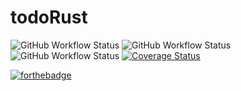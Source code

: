 # todoRust

![GitHub Workflow Status](https://img.shields.io/github/workflow/status/kingavatar/todoRust/Publish?logo=rust)
![GitHub Workflow Status](https://github.com/kingavatar/todoRust/workflows/CI/badge.svg)
![GitHub Workflow Status](https://github.com/kingavatar/todoRust/workflows/Publish/badge.svg)
[![Coverage Status](https://coveralls.io/repos/github/kingavatar/todoRust/badge.svg?branch=main)](https://coveralls.io/github/kingavatar/todoRust?branch=main)

[![forthebadge](https://forthebadge.com/images/badges/made-with-rust.svg)](https://www.rust-lang.org/)
